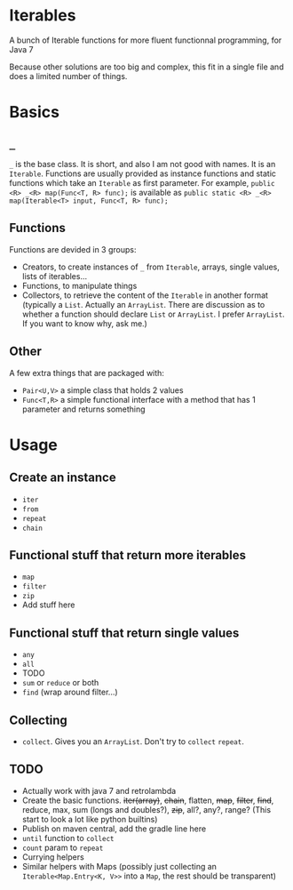 # Iterables
A bunch of Iterable functions for more fluent functionnal programming, for Java 7

Because other solutions are too big and complex, this fit in a single file and does a limited number of things.

# Basics

## `_`
`_` is the base class. It is short, and also I am not good with names. It is an `Iterable`. Functions are usually provided as instance functions and static functions which take an `Iterable` as first parameter. For example, `public <R> _<R> map(Func<T, R> func);` is available as `public static <R> _<R> map(Iterable<T> input, Func<T, R> func);`

## Functions
Functions are devided in 3 groups:
- Creators, to create instances of `_` from `Iterable`, arrays, single values, lists of iterables...
- Functions, to manipulate things
- Collectors, to retrieve the content of the `Iterable` in another format (typically a `List`. Actually an `ArrayList`. There are discussion as to whether a function should declare `List` or `ArrayList`. I prefer `ArrayList`. If you want to know why, ask me.)

## Other
A few extra things that are packaged with:
- `Pair<U,V>` a simple class that holds 2 values
- `Func<T,R>` a simple functional interface with a method that has 1 parameter and returns something

# Usage

## Create an instance
- `iter`
- `from`
- `repeat`
- `chain`

## Functional stuff that return more iterables
- `map`
- `filter`
- `zip`
- Add stuff here

## Functional stuff that return single values
- `any`
- `all`
- TODO
- `sum` or `reduce` or both
- `find` (wrap around filter...)

## Collecting
- `collect`. Gives you an `ArrayList`. Don't try to `collect` `repeat`.

## TODO
- Actually work with java 7 and retrolambda
- Create the basic functions. ~~iter(array)~~, ~~chain~~, flatten, ~~map~~, ~~filter~~, ~~find~~, reduce, max, sum (longs and doubles?), ~~zip~~, all?, any?, range? (This start to look a lot like python builtins)
- Publish on maven central, add the gradle line here
- `until` function to `collect`
- `count` param to `repeat`
- Currying helpers
- Similar helpers with Maps (possibly just collecting an `Iterable<Map.Entry<K, V>>` into a `Map`, the rest should be transparent)
